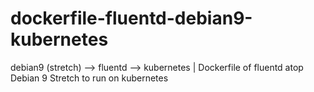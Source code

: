 # dockerfile-fluentd-debian9-kubernetes
debian9 (stretch) --> fluentd --> kubernetes | Dockerfile of fluentd atop Debian 9 Stretch to run on kubernetes
